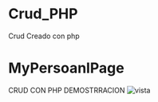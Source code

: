 # Crud_PHP
Crud Creado con php

# MyPersoanlPage
CRUD CON PHP DEMOSTRRACION 
![vista](https://user-images.githubusercontent.com/61605947/142748860-b0b97b7c-083c-41fe-a3b5-80497940568e.png )
